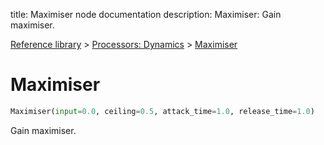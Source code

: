 title: Maximiser node documentation
description: Maximiser: Gain maximiser.

[Reference library](../../index.md) > [Processors: Dynamics](../index.md) > [Maximiser](index.md)

# Maximiser

```python
Maximiser(input=0.0, ceiling=0.5, attack_time=1.0, release_time=1.0)
```

Gain maximiser.

